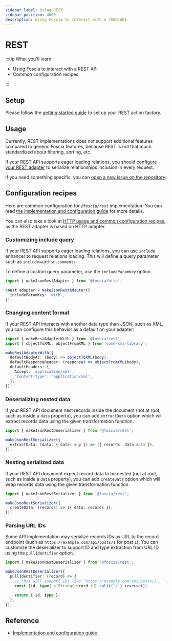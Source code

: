 ```yaml
---
sidebar_label: Using REST
sidebar_position: 4000
description: Using Foscia to interact with a JSON:API.
---
```


# REST

:::tip What you'll learn

- Using Foscia to interact with a REST API
- Common configuration recipes

:::

## Setup

Please follow the [getting started guide](/docs/getting-started) to set up your
REST action factory.

## Usage

Currently, REST implementations does not support additional features compared to
generic Foscia features, because REST is not that much standardized about
filtering, sorting, etc.

If your REST API supports eager loading relations, you should
[configure your REST adapter](/docs/reference/implementations/rest#makejsonrestadapter)
to serialize relationships inclusion in every request.

If you need something specific, you can
[open a new issue on the repository](https://github.com/foscia-dev/foscia/issues/new/choose).

## Configuration recipes

Here are common configuration for `@foscia/rest` implementation. You can read
[the implementation and configuration guide](/docs/reference/implementations/rest)
for more details.

You can also take a look at
[HTTP usage and common configuration recipes](/docs/digging-deeper/http), as
the REST adapter is based on HTTP adapter.

### Customizing include query

If your REST API supports eager loading relations, you can use `include`
enhancer to request relations loading. This will define a query parameter
such as `include=author,comments`.

To define a custom query parameter, use the `includeParamKey` option.

```typescript
import { makeJsonRestAdapter } from '@foscia/http';

const adapter = makeJsonRestAdapter({
  includeParamKey: 'with',
});
```

### Changing content format

If your REST API interacts with another data type than JSON, such as XML, you
can configure this behavior as a default on your adapter:

```typescript
import { makeRestAdapterWith } from '@foscia/rest';
import { objectToXML, objectFromXML } from 'some-xml-library';

makeRestAdapterWith({
  defaultBodyAs: (body) => objectToXML(body),
  defaultResponseReader: (response) => objectFromXML(body),
  defaultHeaders: {
    Accept: 'application/xml',
    'Content-Type': 'application/xml',
  },
});
```

### Deserializing nested data

If your REST API document nest records inside the document (not at root, such as
inside a `data` property), you can add `extractData` option which will extract
records data using the given transformation function.

```typescript
import { makeJsonRestDeserializer } from '@foscia/rest';

makeJsonRestSerializer({
  extractData: (data: { data: any }) => ({ records: data.data }),
});
```

### Nesting serialized data

If your REST API document expect record data to be nested (not at root, such as
inside a `data` property), you can add `createData` option which will wrap
records data using the given transformation function.

```typescript
import { makeJsonRestSerializer } from '@foscia/rest';

makeJsonRestSerializer({
  createData: (records) => ({ data: records }),
});
```

### Parsing URL IDs

Some API implementation may serialize records IDs as URL to the record endpoint
(such as `https://example.com/api/posts/1` for post `1`). You can customize
the deserializer to support ID and type extraction from URL ID using the
`pullIdentifier` option.

```typescript
import { makeJsonRestDeserializer } from '@foscia/rest';

makeJsonRestDeserializer({
  pullIdentifier: (record) => {
    // This will support IDs like `https://example.com/api/posts/1`, `/api/posts/1`, etc.
    const [id, type] = String(record.id).split('/').reverse();

    return { id, type };
  },
});
```

## Reference

- [Implementation and configuration guide](/docs/reference/implementations/rest)
